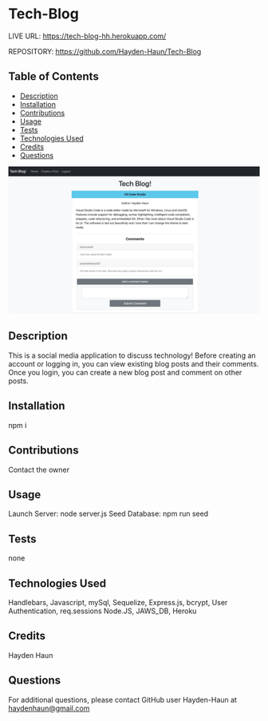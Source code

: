 # Tech-Blog

LIVE URL: https://tech-blog-hh.herokuapp.com/

REPOSITORY: https://github.com/Hayden-Haun/Tech-Blog

## Table of Contents

- [Description](#description)
- [Installation](#installation)
- [Contributions](#contributions)
- [Usage](#usage)
- [Tests](#tests)
- [Technologies Used](#Technologies)
- [Credits](#credits)
- [Questions](#questions)

![Screenshot](./public/screenshot.png "SCREENSHOT")

## Description

This is a social media application to discuss technology! Before creating an account or logging in, you can view existing blog posts and their comments. Once you login, you can create a new blog post and comment on other posts.

## Installation

npm i

## Contributions

Contact the owner

## Usage

Launch Server: node server.js Seed Database: npm run seed

## Tests

none

## Technologies Used

Handlebars, Javascript, mySql, Sequelize, Express.js, bcrypt, User Authentication, req.sessions Node.JS, JAWS_DB, Heroku

## Credits

Hayden Haun

## Questions

For additional questions, please contact GitHub user Hayden-Haun at haydenhaun@gmail.com
